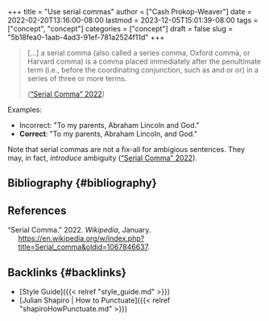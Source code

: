 +++
title = "Use serial commas"
author = ["Cash Prokop-Weaver"]
date = 2022-02-20T13:16:00-08:00
lastmod = 2023-12-05T15:01:39-08:00
tags = ["concept", "concept"]
categories = ["concept"]
draft = false
slug = "5b18fea0-1aab-4ad3-91ef-781a2524f11d"
+++

> [...] a serial comma (also called a series comma, Oxford comma, or Harvard comma) is a comma placed immediately after the penultimate term (i.e., before the coordinating conjunction, such as and or or) in a series of three or more terms.
>
> (<a href="#citeproc_bib_item_1">“Serial Comma” 2022</a>)

Examples:

-   Incorrect: "To my parents, Abraham Lincoln and God."
-   **Correct**: "To my parents, Abraham Lincoln, and God."

Note that serial commas are not a fix-all for ambigious sentences. They may, in fact, _introduce_ ambiguity (<a href="#citeproc_bib_item_1">“Serial Comma” 2022</a>).


## Bibliography {#bibliography}

## References

<style>.csl-entry{text-indent: -1.5em; margin-left: 1.5em;}</style><div class="csl-bib-body">
  <div class="csl-entry"><a id="citeproc_bib_item_1"></a>“Serial Comma.” 2022. <i>Wikipedia</i>, January. <a href="https://en.wikipedia.org/w/index.php?title=Serial_comma&oldid=1067846637">https://en.wikipedia.org/w/index.php?title=Serial_comma&#38;oldid=1067846637</a>.</div>
</div>


## Backlinks {#backlinks}

-   [Style Guide]({{< relref "style_guide.md" >}})
-   [Julian Shapiro | How to Punctuate]({{< relref "shapiroHowPunctuate.md" >}})
